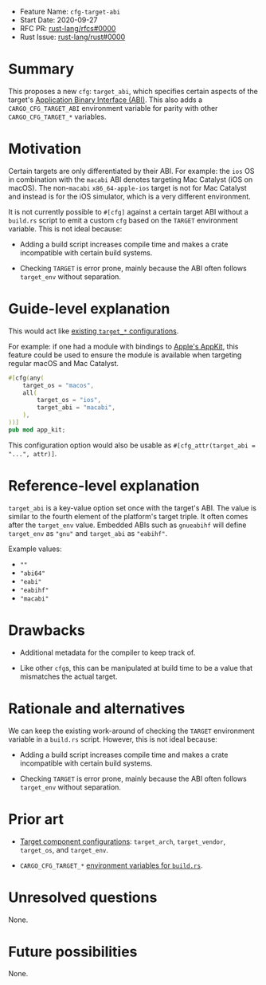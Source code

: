 - Feature Name: `cfg-target-abi`
- Start Date: 2020-09-27
- RFC PR: [rust-lang/rfcs#0000](https://github.com/rust-lang/rfcs/pull/0000)
- Rust Issue: [rust-lang/rust#0000](https://github.com/rust-lang/rust/issues/0000)

# Summary
[summary]: #summary

This proposes a new `cfg`: `target_abi`, which specifies certain aspects of the
target's [Application Binary Interface (ABI)][abi]. This also adds a
`CARGO_CFG_TARGET_ABI` environment variable for parity with other
`CARGO_CFG_TARGET_*` variables.

# Motivation
[motivation]: #motivation

Certain targets are only differentiated by their ABI. For example: the `ios` OS
in combination with the `macabi` ABI denotes targeting Mac Catalyst (iOS on
macOS). The non-`macabi` `x86_64-apple-ios` target is not for Mac Catalyst and
instead is for the iOS simulator, which is a very different environment.

It is not currently possible to `#[cfg]` against a certain target ABI without
a `build.rs` script to emit a custom `cfg` based on the `TARGET` environment
variable. This is not ideal because:

- Adding a build script increases compile time and makes a crate incompatible
  with certain build systems.

- Checking `TARGET` is error prone, mainly because the ABI often follows
  `target_env` without separation.

# Guide-level explanation
[guide-level-explanation]: #guide-level-explanation

This would act like [existing `target_*` configurations][cfg-options].

For example: if one had a module with bindings to
[Apple's AppKit](https://developer.apple.com/documentation/appkit), this feature
could be used to ensure the module is available when targeting regular macOS and
Mac Catalyst.

```rust
#[cfg(any(
    target_os = "macos",
    all(
        target_os = "ios",
        target_abi = "macabi",
    ),
))]
pub mod app_kit;
```

This configuration option would also be usable as
`#[cfg_attr(target_abi = "...", attr)]`.

# Reference-level explanation
[reference-level-explanation]: #reference-level-explanation

`target_abi` is a key-value option set once with the target's ABI. The value is
similar to the fourth element of the platform's target triple. It often comes
after the `target_env` value. Embedded ABIs such as `gnueabihf` will define
`target_env` as `"gnu"` and `target_abi` as `"eabihf"`.

Example values:

- `""`
- `"abi64"`
- `"eabi"`
- `"eabihf"`
- `"macabi"`

# Drawbacks
[drawbacks]: #drawbacks

- Additional metadata for the compiler to keep track of.

- Like other `cfg`s, this can be manipulated at build time to be a value that
  mismatches the actual target.

# Rationale and alternatives
[rationale-and-alternatives]: #rationale-and-alternatives

We can keep the existing work-around of checking the `TARGET` environment
variable in a `build.rs` script. However, this is not ideal because:

- Adding a build script increases compile time and makes a crate incompatible
  with certain build systems.

- Checking `TARGET` is error prone, mainly because the ABI often follows
  `target_env` without separation.

# Prior art
[prior-art]: #prior-art

- [Target component configurations][cfg-options]: `target_arch`,
  `target_vendor`, `target_os`, and `target_env`.

- `CARGO_CFG_TARGET_*`
  [environment variables for `build.rs`](https://doc.rust-lang.org/cargo/reference/environment-variables.html#environment-variables-cargo-sets-for-build-scripts).

# Unresolved questions
[unresolved-questions]: #unresolved-questions

None.

# Future possibilities
[future-possibilities]: #future-possibilities

None.

[abi]: https://en.wikipedia.org/wiki/Application_binary_interface
[cfg-options]: https://doc.rust-lang.org/reference/conditional-compilation.html#set-configuration-options
